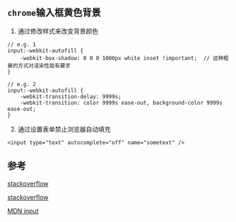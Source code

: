 ## `chrome`输入框黄色背景

1. 通过修改样式来改变背景颜色   
```
// e.g. 1
input:-webkit-autofill {
    -webkit-box-shadow: 0 0 0 1000px white inset !important;  // 这种粗暴的方式对渲染性能有要求
}
```
```
// e.g. 2
input:-webkit-autofill {
    -webkit-transition-delay: 9999s;
    -webkit-transition: color 9999s ease-out, background-color 9999s ease-out;
}
```

2. 通过设置表单禁止浏览器自动填充
```
<input type="text" autocomplete="off" name="sometext" />
```

## 参考

[stackoverflow](https://stackoverflow.com/questions/2920306/google-chrome-form-autofill-and-its-yellow-background)

[stackoverflow](https://stackoverflow.com/questions/2781549/removing-input-background-colour-for-chrome-autocomplete)

[MDN input](https://developer.mozilla.org/zh-CN/docs/Web/HTML/Element/Input)
